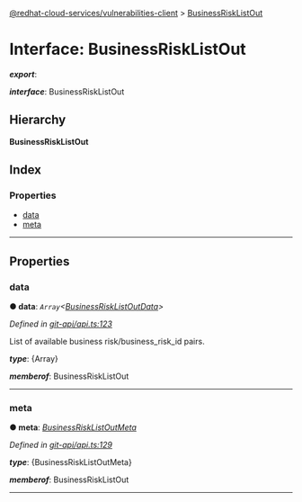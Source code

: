 [@redhat-cloud-services/vulnerabilities-client](../README.md) > [BusinessRiskListOut](../interfaces/businessrisklistout.md)

# Interface: BusinessRiskListOut

*__export__*: 

*__interface__*: BusinessRiskListOut

## Hierarchy

**BusinessRiskListOut**

## Index

### Properties

* [data](businessrisklistout.md#data)
* [meta](businessrisklistout.md#meta)

---

## Properties

<a id="data"></a>

###  data

**● data**: *`Array`<[BusinessRiskListOutData](businessrisklistoutdata.md)>*

*Defined in [git-api/api.ts:123](https://github.com/karelhala/javascript-clients/blob/master/packages/vulnerabilities/git-api/api.ts#L123)*

List of available business risk/business\_risk\_id pairs.

*__type__*: {Array}

*__memberof__*: BusinessRiskListOut

___
<a id="meta"></a>

###  meta

**● meta**: *[BusinessRiskListOutMeta](businessrisklistoutmeta.md)*

*Defined in [git-api/api.ts:129](https://github.com/karelhala/javascript-clients/blob/master/packages/vulnerabilities/git-api/api.ts#L129)*

*__type__*: {BusinessRiskListOutMeta}

*__memberof__*: BusinessRiskListOut

___

